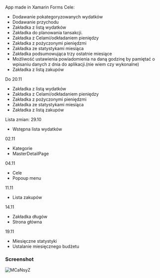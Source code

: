App made in Xamarin Forms
Cele:
- Dodawanie pokategoryzowanych wydatków 
- Dodawanie przychodu
- Zakładka z listą wydatków
- Zakładka do planowania tansakcji. 
- Zakładka z Celami/odkładaniem pieniędzy
- Zakładka z pożyczonymi pieniędzmi
- Zakładka ze statystykami miesiąca
- Zakładka podsumowująca trzy ostatnie miesiące
- Możliwość ustawienia powiadomienia na daną godzinę by pamiętać o wpisaniu danych z dnia do aplikacji.(nie wiem czy wykonalne)
- Zakładka z listą zakupów


Do 20.11
- Zakładka z listą wydatków
- Zakładka z Celami/odkładaniem pieniędzy
- Zakładka z pożyczonymi pieniędzmi
- Zakładka ze statystykami miesiąca
- Zakładka z listą zakupów

Lista zmian:
29.10
- Wstępna lista wydatków

02.11
- Kategorie
- MasterDetailPage

04.11
- Cele
- Popoup menu

11.11
- Lista zakupów

14.11
- Zakładka długów
- Strona główna

19.11
- Miesięczne statystyki
- Ustalanie miesięcznego budżetu

### Screenshot
 ![MCaNsyZ](https://github.com/Dreyark/MojeWydatki/assets/16175400/147c5a93-23b8-4811-9631-eece274b2bba)
